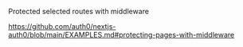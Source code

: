 Protected selected routes with middleware

https://github.com/auth0/nextjs-auth0/blob/main/EXAMPLES.md#protecting-pages-with-middleware